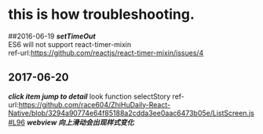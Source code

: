# this is how troubleshooting.

##2016-06-19
  ***setTimeOut***  
     ES6   will not support react-timer-mixin   
     ref-url:https://github.com/reactjs/react-timer-mixin/issues/4 
     
## 2017-06-20
   ***click item jump to detail***
      look function selectStory
      ref-url:https://github.com/race604/ZhiHuDaily-React-Native/blob/3294a90774e64f85188a2cdda3ee0aac6473b05e/ListScreen.js#L96
   ***webview 向上滑动会出现样式变化***
